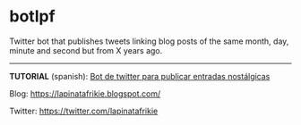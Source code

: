 # botlpf

Twitter bot that publishes tweets linking blog posts of the same month, day, minute and second but from X years ago.

---

**TUTORIAL** (spanish): [Bot de twitter para publicar entradas nostálgicas](https://danimaeztu.com/bot-de-twitter-para-publicar-entradas-nostalgicas/)

Blog: https://lapinatafrikie.blogspot.com/

Twitter: https://twitter.com/lapinatafrikie
